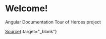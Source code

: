 # Welcome!
Angular Documentation Tour of Heroes project

[Source](https://angular.io/tutorial){:target="_blank"}
